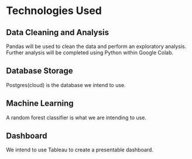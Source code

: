 # Technologies Used
## Data Cleaning and Analysis
Pandas will be used to clean the data and perform an exploratory analysis. Further analysis will be completed using Python within Google Colab.

## Database Storage
Postgres(cloud) is the database we intend to use. 

## Machine Learning
A random forest classifier is what we are intending to use.

## Dashboard
We intend to use Tableau to create a presentable dashboard.
